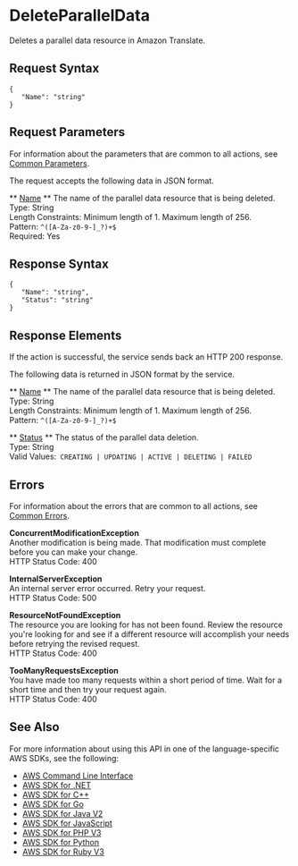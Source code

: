 # DeleteParallelData<a name="API_DeleteParallelData"></a>

Deletes a parallel data resource in Amazon Translate\.

## Request Syntax<a name="API_DeleteParallelData_RequestSyntax"></a>

```
{
   "Name": "string"
}
```

## Request Parameters<a name="API_DeleteParallelData_RequestParameters"></a>

For information about the parameters that are common to all actions, see [Common Parameters](CommonParameters.md)\.

The request accepts the following data in JSON format\.

 ** [Name](#API_DeleteParallelData_RequestSyntax) **   <a name="Translate-DeleteParallelData-request-Name"></a>
The name of the parallel data resource that is being deleted\.  
Type: String  
Length Constraints: Minimum length of 1\. Maximum length of 256\.  
Pattern: `^([A-Za-z0-9-]_?)+$`   
Required: Yes

## Response Syntax<a name="API_DeleteParallelData_ResponseSyntax"></a>

```
{
   "Name": "string",
   "Status": "string"
}
```

## Response Elements<a name="API_DeleteParallelData_ResponseElements"></a>

If the action is successful, the service sends back an HTTP 200 response\.

The following data is returned in JSON format by the service\.

 ** [Name](#API_DeleteParallelData_ResponseSyntax) **   <a name="Translate-DeleteParallelData-response-Name"></a>
The name of the parallel data resource that is being deleted\.  
Type: String  
Length Constraints: Minimum length of 1\. Maximum length of 256\.  
Pattern: `^([A-Za-z0-9-]_?)+$` 

 ** [Status](#API_DeleteParallelData_ResponseSyntax) **   <a name="Translate-DeleteParallelData-response-Status"></a>
The status of the parallel data deletion\.  
Type: String  
Valid Values:` CREATING | UPDATING | ACTIVE | DELETING | FAILED` 

## Errors<a name="API_DeleteParallelData_Errors"></a>

For information about the errors that are common to all actions, see [Common Errors](CommonErrors.md)\.

 **ConcurrentModificationException**   
Another modification is being made\. That modification must complete before you can make your change\.  
HTTP Status Code: 400

 **InternalServerException**   
An internal server error occurred\. Retry your request\.  
HTTP Status Code: 500

 **ResourceNotFoundException**   
The resource you are looking for has not been found\. Review the resource you're looking for and see if a different resource will accomplish your needs before retrying the revised request\.  
HTTP Status Code: 400

 **TooManyRequestsException**   
 You have made too many requests within a short period of time\. Wait for a short time and then try your request again\.  
HTTP Status Code: 400

## See Also<a name="API_DeleteParallelData_SeeAlso"></a>

For more information about using this API in one of the language\-specific AWS SDKs, see the following:
+  [ AWS Command Line Interface](https://docs.aws.amazon.com/goto/aws-cli/translate-2017-07-01/DeleteParallelData) 
+  [ AWS SDK for \.NET](https://docs.aws.amazon.com/goto/DotNetSDKV3/translate-2017-07-01/DeleteParallelData) 
+  [ AWS SDK for C\+\+](https://docs.aws.amazon.com/goto/SdkForCpp/translate-2017-07-01/DeleteParallelData) 
+  [ AWS SDK for Go](https://docs.aws.amazon.com/goto/SdkForGoV1/translate-2017-07-01/DeleteParallelData) 
+  [ AWS SDK for Java V2](https://docs.aws.amazon.com/goto/SdkForJavaV2/translate-2017-07-01/DeleteParallelData) 
+  [ AWS SDK for JavaScript](https://docs.aws.amazon.com/goto/AWSJavaScriptSDK/translate-2017-07-01/DeleteParallelData) 
+  [ AWS SDK for PHP V3](https://docs.aws.amazon.com/goto/SdkForPHPV3/translate-2017-07-01/DeleteParallelData) 
+  [ AWS SDK for Python](https://docs.aws.amazon.com/goto/boto3/translate-2017-07-01/DeleteParallelData) 
+  [ AWS SDK for Ruby V3](https://docs.aws.amazon.com/goto/SdkForRubyV3/translate-2017-07-01/DeleteParallelData) 